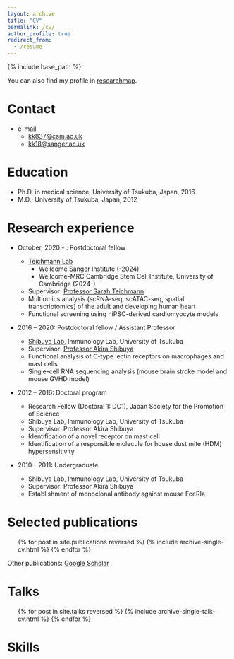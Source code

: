 ```yaml
---
layout: archive
title: "CV"
permalink: /cv/
author_profile: true
redirect_from:
  - /resume
---
```


{% include base_path %}

You can also find my profile in [researchmap](https://researchmap.jp/7000028053).

Contact
======
* e-mail
  * kk837@cam.ac.uk
  * kk18@sanger.ac.uk 

Education
======
* Ph.D. in medical science, University of Tsukuba, Japan, 2016
* M.D., University of Tsukuba, Japan, 2012

Research experience
======
* October, 2020 - : Postdoctoral fellow
  * [Teichmann Lab](https://www.teichlab.org/)
    * Wellcome Sanger Institute (-2024)
    * Wellcome-MRC Cambridge Stem Cell Institute, University of Cambridge (2024-)
  * Supervisor: [Professor Sarah Teichmann](https://www.stemcells.cam.ac.uk/people/pi/teichmann)
  * Multiomics analysis (scRNA-seq, scATAC-seq, spatial transcriptomics) of the adult and developing human heart
  * Functional screening using hiPSC-derived cardiomyocyte models

* 2016 – 2020: Postdoctoral fellow / Assistant Professor
  * [Shibuya Lab](http://immuno-tsukuba.com/english/index.html), Immunology Lab, University of Tsukuba
  * Supervisor: [Professor Akira Shibuya](https://trios.tsukuba.ac.jp/en/researcher/0000001643)
  * Functional analysis of C-type lectin receptors on macrophages and mast cells
  * Single-cell RNA sequencing analysis (mouse brain stroke model and mouse GVHD model)

* 2012 – 2016: Doctoral program
  * Research Fellow (Doctoral 1: DC1), Japan Society for the Promotion of Science
  * Shibuya Lab, Immunology Lab, University of Tsukuba
  * Supervisor: Professor Akira Shibuya
  * Identification of a novel receptor on mast cell
  * Identification of a responsible molecule for house dust mite (HDM) hypersensitivity

* 2010 - 2011: Undergraduate
  * Shibuya Lab, Immunology Lab, University of Tsukuba
  * Supervisor: Professor Akira Shibuya
  * Establishment of monoclonal antibody against mouse FceRIa

Selected publications
======
  <ul>{% for post in site.publications reversed %}
    {% include archive-single-cv.html %}
  {% endfor %}</ul>

Other publications: [Google Scholar](https://scholar.google.com/citations?user=0KhmWp4AAAAJ&hl=en&oi=ao)
  
Talks
======
  <ul>{% for post in site.talks reversed %}
    {% include archive-single-talk-cv.html  %}
  {% endfor %}</ul>


Skills
======


